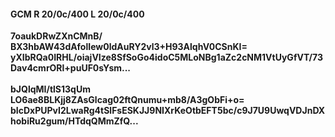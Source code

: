 #### GCM R 20/0c/400 L 20/0c/400
**7oaukDRwZXnCMnB/**<br/>**BX3hbAW43dAfolIew0ldAuRY2vl3+H93AlqhV0CSnKI=**<br/>**yXIbRQa0IRHL/oiajVIze8SfSoGo4idoC5MLoNBg1aZc2cNM1VtUyGfVT/73Dav4cmrORl+puUF0sYsm...**<br/><br/>
**bJQlqMI/tlS13qUm**<br/>**LO6ae8BLKjj8ZAsGlcag02ftQnumu+mb8/A3gObFi+o=**<br/>**bIcDxPUPvI2LwaRg4tSlFsESKJJ9NIXrKeOtbEFT5bc/c9J7U9UwqVDJnDXhobiRu2gum/HTdqQMmZfQ...**